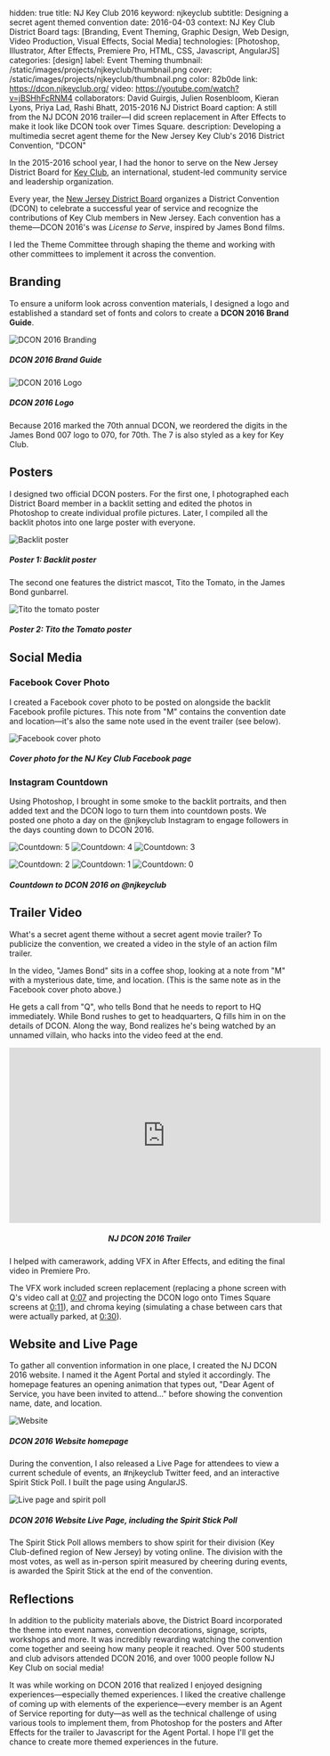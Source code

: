 hidden: true
title: NJ Key Club 2016
keyword: njkeyclub
subtitle: Designing a secret agent themed convention
date: 2016-04-03
context: NJ Key Club District Board
tags: [Branding, Event Theming, Graphic Design, Web Design, Video Production, Visual Effects, Social Media]
technologies: [Photoshop, Illustrator, After Effects, Premiere Pro, HTML, CSS, Javascript, AngularJS]
categories: [design]
label: Event Theming
thumbnail: /static/images/projects/njkeyclub/thumbnail.png
cover: /static/images/projects/njkeyclub/thumbnail.png
color: 82b0de
link: https://dcon.njkeyclub.org/
video: https://youtube.com/watch?v=jBSHhFcRNM4
collaborators: David Guirgis, Julien Rosenbloom, Kieran Lyons, Priya Lad, Rashi Bhatt, 2015-2016 NJ District Board
caption: A still from the NJ DCON 2016 trailer—I did screen replacement in After Effects to make it look like DCON took over Times Square.
description: Developing a multimedia secret agent theme for the New Jersey Key Club's 2016 District Convention, "DCON"

In the 2015-2016 school year, I had the honor to serve on the New Jersey District Board for [Key Club](https://www.keyclub.org/), an international, student-led community service and leadership organization.

Every year, the [New Jersey District Board](https://njkeyclub.org) organizes a District Convention (DCON) to celebrate a successful year of service and recognize the contributions of Key Club members in New Jersey. Each convention has a theme—DCON 2016's was *License to Serve*, inspired by James Bond films.

I led the Theme Committee through shaping the theme and working with other committees to implement it across the convention.

## Branding

To ensure a uniform look across convention materials, I designed a logo and established a standard set of fonts and colors to create a **DCON 2016 Brand Guide**.

<div class="image-set" markdown="1">

![DCON 2016 Branding](/static/images/projects/njkeyclub/branding.jpg "DCON 2016 Branding")

##### DCON 2016 Brand Guide

</div>

<div class="image-set" markdown="1">

![DCON 2016 Logo](/static/images/projects/njkeyclub/logo.jpg "DCON 2016 Logo")

##### DCON 2016 Logo

</div>

Because 2016 marked the 70th annual DCON, we reordered the digits in the James Bond 007 logo to 070, for 70th. The 7 is also styled as a key for Key Club.

## Posters

I designed two official DCON posters. For the first one, I photographed each District Board member in a backlit setting and edited the photos in Photoshop to create individual profile pictures. Later, I compiled all the backlit photos into one large poster with everyone.

<div class="image-set" markdown="1">

![Backlit poster](/static/images/projects/njkeyclub/backlit-poster.jpg "Backlit poster")

##### **Poster 1:** Backlit poster

</div>

The second one features the district mascot, Tito the Tomato, in the James Bond gunbarrel.

<div class="image-set" markdown="1">

![Tito the tomato poster](/static/images/projects/njkeyclub/tito-poster.jpg "Tito the tomato poster")

##### **Poster 2:** Tito the Tomato poster

</div>

## Social Media

### Facebook Cover Photo

I created a Facebook cover photo to be posted on alongside the backlit Facebook profile pictures. This note from "M" contains the convention date and location—it's also the same note used in the event trailer (see below).

<div class="image-set" markdown="1">

![Facebook cover photo](/static/images/projects/njkeyclub/cover-photo.jpg "Facebook cover photo")

##### Cover photo for the NJ Key Club Facebook page

</div>

### Instagram Countdown

Using Photoshop, I brought in some smoke to the backlit portraits, and then added text and the DCON logo to turn them into countdown posts. We posted one photo a day on the @njkeyclub Instagram to engage followers in the days counting down to DCON 2016.

<div class="image-set image-set-three" markdown="1">

![Countdown: 5](/static/images/projects/njkeyclub/countdown-5.jpg "Countdown: 5")
![Countdown: 4](/static/images/projects/njkeyclub/countdown-4.jpg "Countdown: 4")
![Countdown: 3](/static/images/projects/njkeyclub/countdown-3.jpg "Countdown: 3")

</div>

<div class="image-set image-set-three" markdown="1">

![Countdown: 2](/static/images/projects/njkeyclub/countdown-2.jpg "Countdown: 2")
![Countdown: 1](/static/images/projects/njkeyclub/countdown-1.jpg "Countdown: 1")
![Countdown: 0](/static/images/projects/njkeyclub/countdown-0.jpg "Countdown: 0")

##### Countdown to DCON 2016 on @njkeyclub

</div>


## Trailer Video

What's a secret agent theme without a secret agent movie trailer? To publicize the convention, we created a video in the style of an action film trailer. 

In the video, "James Bond" sits in a coffee shop, looking at a note from "M" with a mysterious date, time, and location. (This is the same note as in the Facebook cover photo above.)

He gets a call from "Q", who tells Bond that he needs to report to HQ immediately. While Bond rushes to get to headquarters, Q fills him in on the details of DCON. Along the way, Bond realizes he's being watched by an unnamed villain, who hacks into the video feed at the end.

<div class="image-set" markdown="1" style="text-align:center">

<iframe width="560" height="315" src="https://www.youtube.com/embed/jBSHhFcRNM4" frameborder="0" allow="encrypted-media; picture-in-picture" allowfullscreen></iframe>

##### NJ DCON 2016 Trailer

</div>

I helped with camerawork, adding VFX in After Effects, and editing the final video in Premiere Pro.

The VFX work included screen replacement (replacing a phone screen with Q's video call at [0:07](https://youtu.be/jBSHhFcRNM4?t=7) and projecting the DCON logo onto Times Square screens at [0:11](https://youtu.be/jBSHhFcRNM4?t=11)), and chroma keying (simulating a chase between cars that were actually parked, at [0:30](https://youtu.be/jBSHhFcRNM4?t=30)).

## Website and Live Page

To gather all convention information in one place, I created the NJ DCON 2016 website. I named it the Agent Portal and styled it accordingly. The homepage features an opening animation that types out, "Dear Agent of Service, you have been invited to attend..." before showing the convention name, date, and location.

<div class="image-set" markdown="1">

![Website](/static/images/projects/njkeyclub/website.jpg "Website")

##### DCON 2016 Website homepage

</div>

During the convention, I also released a Live Page for attendees to view a current schedule of events, an #njkeyclub Twitter feed, and an interactive Spirit Stick Poll. I built the page using AngularJS.

<div class="image-set" markdown="1">

![Live page and spirit poll](/static/images/projects/njkeyclub/spirit-poll.png "Live page and spirit poll")

##### DCON 2016 Website Live Page, including the Spirit Stick Poll

</div>

The Spirit Stick Poll allows members to show spirit for their division (Key Club-defined region of New Jersey) by voting online. The division with the most votes, as well as in-person spirit measured by cheering during events, is awarded the Spirit Stick at the end of the convention.

## Reflections

In addition to the publicity materials above, the District Board incorporated the theme into event names, convention decorations, signage, scripts, workshops and more. It was incredibly rewarding watching the convention come together and seeing how many people it reached. Over 500 students and club advisors attended DCON 2016, and over 1000 people follow NJ Key Club on social media!

It was while working on DCON 2016 that realized I enjoyed designing experiences—especially themed experiences. I liked the creative challenge of coming up with elements of the experience—every member is an Agent of Service reporting for duty—as well as the technical challenge of using various tools to implement them, from Photoshop for the posters and After Effects for the trailer to Javascript for the Agent Portal. I hope I'll get the chance to create more themed experiences in the future.
